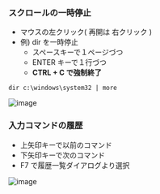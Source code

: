 ### スクロールの一時停止

- マウスの左クリック( 再開は 右クリック )
- 例) dir を一時停止
  - スペースキーで１ページづつ
  - ENTER キーで１行づつ
  - **CTRL + C で強制終了**
```
dir c:\windows\system32 | more
```
![image](https://user-images.githubusercontent.com/1501327/153743100-78a030a9-93fd-46c7-8297-999d3c7c9fc8.png)

### 入力コマンドの履歴

- 上矢印キーで以前のコマンド
- 下矢印キーで次のコマンド
- F7 で履歴一覧ダイアログより選択

![image](https://user-images.githubusercontent.com/1501327/153743506-ae7704a7-820b-4ee3-8f08-f33cf68a6731.png)
